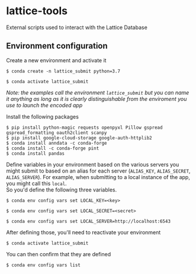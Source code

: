 # lattice-tools
External scripts used to interact with the Lattice Database

Environment configuration
---------------- 
Create a new environment and activate it
```
$ conda create -n lattice_submit python=3.7
```
```
$ conda activate lattice_submit
```
*Note: the examples call the environment `lattice_submit` but you can name it anything as long as it is clearly distinguishable from the enviroment you use to launch the encoded app*

Install the following packages
```
$ pip install python-magic requests openpyxl Pillow gspread gspread_formatting oauth2client scanpy
$ pip install google-cloud-storage google-auth-httplib2
$ conda install anndata -c conda-forge
$ conda install -c conda-forge pint
$ conda install pandas
```
Define variables in your environment based on the various servers you might submit to based on an alias for each server
(`ALIAS_KEY`, `ALIAS_SECRET`, `ALIAS_SERVER`). For example, when submitting to a local instance of the app, you might call this `local`.  
So you'd define the following three variables. 
```
$ conda env config vars set LOCAL_KEY=<key>
```
```
$ conda env config vars set LOCAL_SECRET=<secret>
```
```
$ conda env config vars set LOCAL_SERVER=http://localhost:6543
```
After defining those, you'll need to reactivate your environment
```
$ conda activate lattice_submit
```
You can then confirm that they are defined
```
$ conda env config vars list
```

